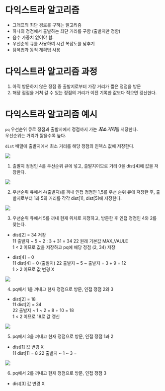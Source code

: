 # 다익스트라 알고리즘
- 그래프의 최단 경로를 구하는 알고리즘
- 하나의 정점에서 출발하는 최단 거리를 구함 (출발지만 정함)
- 음수 가중치 없어야 함.
- 우선순위 큐를 사용하여 시간 복잡도를 낮추기
- 탐욕법과 동적 계획법 사용

# 다익스트라 알고리즘 과정
1) 아직 방문하지 않은 정점 중 출발지로부터 가장 거리가 짧은 정점을 방문
2) 해당 점점을 거쳐 갈 수 있는 정점의 거리가 이전 기록한 값보다 적으면 갱신한다.


# 다익스트라 알고리즘 예시

`pq` 우선순위 큐로 정점과 출발지에서 정점까지 가는 ***최소 거리***를 저장한다. <br/>
우선순위는 거리가 짧을수록 높다.

`dist` 배열에 출발지에서 최소 거리를 해당 정점의 인덱스 값에 저장한다.


![](https://velog.velcdn.com/images/suk13574/post/099adda9-15b0-4137-8852-010560ec0586/image.png)

1) 출발지 정점인 4를 우선순위 큐에 넣고, 출발지이므로 거리 0을 dist[4]에 값을 저장한다.

![](https://velog.velcdn.com/images/suk13574/post/9b741893-21af-4742-8d12-17f833e52842/image.png)

2) 우선순위 큐에서 4(출발지)를 꺼내 인접 정점인 1,5를 우선 순위 큐에 저장한 후, 출발지로부터 1과 5의 거리를 각각 dist[1], dist[5]에 저장한다.

![](https://velog.velcdn.com/images/suk13574/post/9404e50b-0c15-4593-b67b-a986cba2ca6e/image.png)

3) 우선순위 큐에서 5를 꺼내 현재 위치로 지정하고, 방문한 후 인접 정점인 4와 2를 찾는다.<br/>
- dist[2] = 34 저장 <Br/>
11 출발지 ~ 5 ~ 2 : 3 + 31 = 34
22 원래 기본값 MAX_VAULE <br>
1 < 2 이므로 값을 저장하고 pq에 해당 정점 (2, 34) 저장


- dist[4] = 0 <br/>
11 dist[4] = 0 (출발지)
22 출발지 ~ 5 ~ 출발지 = 3 + 9 = 12 <br/>
1 > 2 이므로 값 변경 X

![](https://velog.velcdn.com/images/suk13574/post/09966824-745f-4238-8743-a1bdf2847193/image.png)

4) pq에서 1을 꺼내고 현재 정점으로 방문, 인접 정점 2와 3

- dist[2] = 18 <br/>
11 dist[2] = 34 <br/>
22 출발지 ~ 1 ~ 2 = 8 + 10 = 18 <br/>
1 < 2 이므로 18로 값 갱신


![](https://velog.velcdn.com/images/suk13574/post/75087850-eeb2-46fa-9f80-cf6629338fc2/image.png)

5) pq에서 3을 꺼내고 현재 정점으로 방문, 인접 정점 1과 2 <br/>

- dist[1] 값 변경 X <br/>
11 dist[1] = 8
22 출발지 ~ 1 ~ 3 = 


![](https://velog.velcdn.com/images/suk13574/post/e031b6c1-91a3-43ad-b796-00c3d35bb6e1/image.png)

6) pq에서 2를 꺼내고 현재 정점으로 방문, 인접 정점 3 

- dist[3] 값 변경 X
